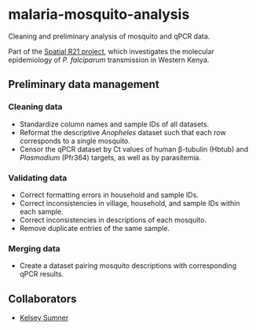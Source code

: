 # malaria-mosquito-analysis
Cleaning and preliminary analysis of mosquito and qPCR data.

Part of the [Spatial R21 project](https://sites.duke.edu/taylorlab/projects/#MolEpi), which investigates the molecular epidemiology of *P. falciparum* transmission in Western Kenya.

## Preliminary data management

### Cleaning data
- Standardize column names and sample IDs of all datasets.
- Reformat the descriptive *Anopheles* dataset such that each row corresponds to a single mosquito.
- Censor the qPCR dataset by Ct values of human β-tubulin (Hbtub) and *Plasmodium* (Pfr364) targets, as well as by parasitemia.

### Validating data
- Correct formatting errors in household and sample IDs.
- Correct inconsistencies in village, household, and sample IDs within each sample.
- Correct inconsistencies in descriptions of each mosquito.
- Remove duplicate entries of the same sample.

### Merging data
- Create a dataset pairing mosquito descriptions with corresponding qPCR results.

## Collaborators
- [Kelsey Sumner](https://github.com/kelseysumner/taylorlab)

